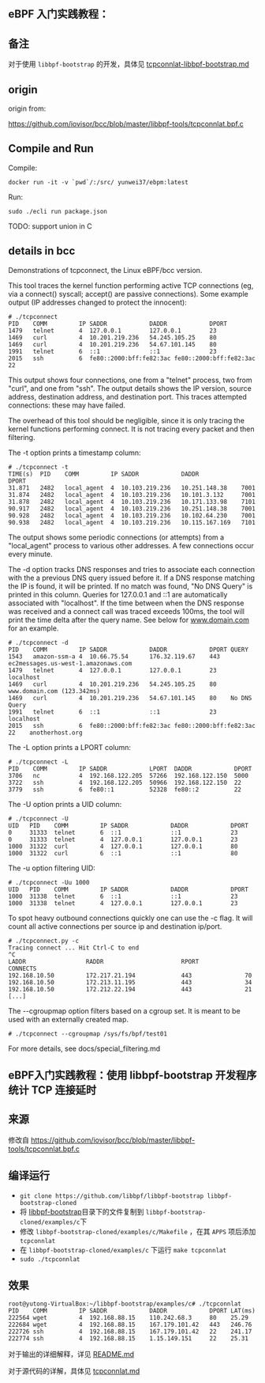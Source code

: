 ## eBPF 入门实践教程：

## 备注

对于使用 `libbpf-bootstrap` 的开发，具体见 [tcpconnlat-libbpf-bootstrap.md](tcpconnlat-libbpf-bootstrap.md)

## origin

origin from:

https://github.com/iovisor/bcc/blob/master/libbpf-tools/tcpconnlat.bpf.c

## Compile and Run

Compile:

```shell
docker run -it -v `pwd`/:/src/ yunwei37/ebpm:latest
```

Run:

```shell
sudo ./ecli run package.json
```

TODO: support union in C

## details in bcc

Demonstrations of tcpconnect, the Linux eBPF/bcc version.


This tool traces the kernel function performing active TCP connections
(eg, via a connect() syscall; accept() are passive connections). Some example
output (IP addresses changed to protect the innocent):
```console
# ./tcpconnect
PID    COMM         IP SADDR            DADDR            DPORT
1479   telnet       4  127.0.0.1        127.0.0.1        23
1469   curl         4  10.201.219.236   54.245.105.25    80
1469   curl         4  10.201.219.236   54.67.101.145    80
1991   telnet       6  ::1              ::1              23
2015   ssh          6  fe80::2000:bff:fe82:3ac fe80::2000:bff:fe82:3ac 22
```
This output shows four connections, one from a "telnet" process, two from
"curl", and one from "ssh". The output details shows the IP version, source
address, destination address, and destination port. This traces attempted
connections: these may have failed.

The overhead of this tool should be negligible, since it is only tracing the
kernel functions performing connect. It is not tracing every packet and then
filtering.


The -t option prints a timestamp column:
```console
# ./tcpconnect -t
TIME(s)  PID    COMM         IP SADDR            DADDR            DPORT
31.871   2482   local_agent  4  10.103.219.236   10.251.148.38    7001
31.874   2482   local_agent  4  10.103.219.236   10.101.3.132     7001
31.878   2482   local_agent  4  10.103.219.236   10.171.133.98    7101
90.917   2482   local_agent  4  10.103.219.236   10.251.148.38    7001
90.928   2482   local_agent  4  10.103.219.236   10.102.64.230    7001
90.938   2482   local_agent  4  10.103.219.236   10.115.167.169   7101
```
The output shows some periodic connections (or attempts) from a "local_agent"
process to various other addresses. A few connections occur every minute.

The -d option tracks DNS responses and tries to associate each connection with
the a previous DNS query issued before it.  If a DNS response matching the IP
is found, it will be printed. If no match was found, "No DNS Query" is printed
in this column. Queries for 127.0.0.1 and ::1 are automatically associated with
"localhost". If the time between when the DNS response was received and a
connect call was traced exceeds 100ms, the tool will print the time delta
after the query name.  See below for www.domain.com for an example.
```console
# ./tcpconnect -d
PID    COMM         IP SADDR            DADDR            DPORT QUERY
1543   amazon-ssm-a 4  10.66.75.54      176.32.119.67    443   ec2messages.us-west-1.amazonaws.com
1479   telnet       4  127.0.0.1        127.0.0.1        23    localhost
1469   curl         4  10.201.219.236   54.245.105.25    80    www.domain.com (123.342ms)
1469   curl         4  10.201.219.236   54.67.101.145    80    No DNS Query
1991   telnet       6  ::1              ::1              23    localhost
2015   ssh          6  fe80::2000:bff:fe82:3ac fe80::2000:bff:fe82:3ac 22    anotherhost.org
```

The -L option prints a LPORT column:
```console
# ./tcpconnect -L
PID    COMM         IP SADDR            LPORT  DADDR            DPORT
3706   nc           4  192.168.122.205  57266  192.168.122.150  5000
3722   ssh          4  192.168.122.205  50966  192.168.122.150  22
3779   ssh          6  fe80::1          52328  fe80::2          22
```

The -U option prints a UID column:
```console
# ./tcpconnect -U
UID   PID    COMM         IP SADDR            DADDR            DPORT
0     31333  telnet       6  ::1              ::1              23
0     31333  telnet       4  127.0.0.1        127.0.0.1        23
1000  31322  curl         4  127.0.0.1        127.0.0.1        80
1000  31322  curl         6  ::1              ::1              80
```

The -u option filtering UID:
```console
# ./tcpconnect -Uu 1000
UID   PID    COMM         IP SADDR            DADDR            DPORT
1000  31338  telnet       6  ::1              ::1              23
1000  31338  telnet       4  127.0.0.1        127.0.0.1        23
```
To spot heavy outbound connections quickly one can use the -c flag. It will
count all active connections per source ip and destination ip/port.
```console
# ./tcpconnect.py -c
Tracing connect ... Hit Ctrl-C to end
^C
LADDR                 RADDR                      RPORT             CONNECTS
192.168.10.50         172.217.21.194             443               70
192.168.10.50         172.213.11.195             443               34
192.168.10.50         172.212.22.194             443               21
[...]
```

The --cgroupmap option filters based on a cgroup set. It is meant to be used
with an externally created map.
```console
# ./tcpconnect --cgroupmap /sys/fs/bpf/test01
```
For more details, see docs/special_filtering.md


## eBPF入门实践教程：使用 libbpf-bootstrap 开发程序统计 TCP 连接延时

## 来源

修改自 https://github.com/iovisor/bcc/blob/master/libbpf-tools/tcpconnlat.bpf.c

## 编译运行

- ```git clone https://github.com/libbpf/libbpf-bootstrap libbpf-bootstrap-cloned```
- 将 [libbpf-bootstrap](libbpf-bootstrap)目录下的文件复制到 ```libbpf-bootstrap-cloned/examples/c```下
- 修改 ```libbpf-bootstrap-cloned/examples/c/Makefile``` ，在其 ```APPS``` 项后添加 ```tcpconnlat```
- 在 ```libbpf-bootstrap-cloned/examples/c``` 下运行 ```make tcpconnlat```
- ```sudo ./tcpconnlat```

## 效果
```
root@yutong-VirtualBox:~/libbpf-bootstrap/examples/c# ./tcpconnlat 
PID    COMM         IP SADDR            DADDR            DPORT LAT(ms)
222564 wget         4  192.168.88.15    110.242.68.3     80    25.29
222684 wget         4  192.168.88.15    167.179.101.42   443   246.76
222726 ssh          4  192.168.88.15    167.179.101.42   22    241.17
222774 ssh          4  192.168.88.15    1.15.149.151     22    25.31
```

对于输出的详细解释，详见 [README.md](README.md)

对于源代码的详解，具体见 [tcpconnlat.md](tcpconnlat.md)
